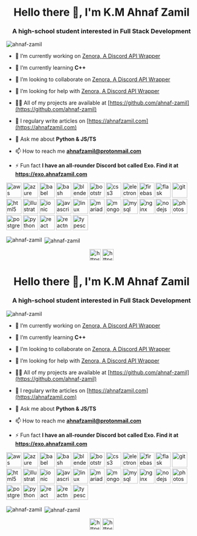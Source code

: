 <h1 align="center">Hello there 👋, I'm K.M Ahnaf Zamil</h1>
<h3 align="center">A high-school student interested in Full Stack Development</h3>

<p align="left"> <img src="https://komarev.com/ghpvc/?username=ahnaf-zamil" alt="ahnaf-zamil" /> </p>

- 🔭 I’m currently working on [Zenora, A Discord API Wrapper](https://github.com/ahnaf-zamil/zenora.py)

- 🌱 I’m currently learning **C++**

- 👯 I’m looking to collaborate on [Zenora, A Discord API Wrapper](https://github.com/ahnaf-zamil/zenora.py)

- 🤝 I’m looking for help with [Zenora, A Discord API Wrapper](https://github.com/ahnaf-zamil/zenora.py)

- 👨‍💻 All of my projects are available at [https://github.com/ahnaf-zamil](https://github.com/ahnaf-zamil)

- 📝 I regulary write articles on [https://ahnafzamil.com](https://ahnafzamil.com)

- 💬 Ask me about **Python & JS/TS**

- 📫 How to reach me **ahnafzamil@protonmail.com**

- ⚡ Fun fact **I have an all-rounder Discord bot called Exo. Find it at https://exo.ahnafzamil.com**

<p align="left"><img src="https://devicons.github.io/devicon/devicon.git/icons/amazonwebservices/amazonwebservices-original-wordmark.svg" alt="aws" width="40" height="40"/> <img src="https://www.vectorlogo.zone/logos/microsoft_azure/microsoft_azure-icon.svg" alt="azure" width="40" height="40"/> <img src="https://www.vectorlogo.zone/logos/babeljs/babeljs-icon.svg" alt="babel" width="40" height="40"/> <img src="https://www.vectorlogo.zone/logos/gnu_bash/gnu_bash-icon.svg" alt="bash" width="40" height="40"/> <img src="https://download.blender.org/branding/community/blender_community_badge_white.svg" alt="blender" width="40" height="40"/> <img src="https://devicons.github.io/devicon/devicon.git/icons/bootstrap/bootstrap-plain.svg" alt="bootstrap" width="40" height="40"/> <img src="https://devicons.github.io/devicon/devicon.git/icons/css3/css3-original-wordmark.svg" alt="css3" width="40" height="40"/> <img src="https://devicons.github.io/devicon/devicon.git/icons/electron/electron-original.svg" alt="electron" width="40" height="40"/> <img src="https://www.vectorlogo.zone/logos/firebase/firebase-icon.svg" alt="firebase" width="40" height="40"/> <img src="https://www.vectorlogo.zone/logos/pocoo_flask/pocoo_flask-icon.svg" alt="flask" width="40" height="40"/> <img src="https://www.vectorlogo.zone/logos/git-scm/git-scm-icon.svg" alt="git" width="40" height="40"/> <img src="https://devicons.github.io/devicon/devicon.git/icons/html5/html5-original-wordmark.svg" alt="html5" width="40" height="40"/> <img src="https://www.vectorlogo.zone/logos/adobe_illustrator/adobe_illustrator-icon.svg" alt="illustrator" width="40" height="40"/> <img src="https://upload.wikimedia.org/wikipedia/commons/d/d1/Ionic_Logo.svg" alt="ionic" width="40" height="40"/> <img src="https://devicons.github.io/devicon/devicon.git/icons/javascript/javascript-original.svg" alt="javascript" width="40" height="40"/> <img src="https://devicons.github.io/devicon/devicon.git/icons/linux/linux-original.svg" alt="linux" width="40" height="40"/> <img src="https://www.vectorlogo.zone/logos/mariadb/mariadb-icon.svg" alt="mariadb" width="40" height="40"/> <img src="https://devicons.github.io/devicon/devicon.git/icons/mongodb/mongodb-original-wordmark.svg" alt="mongodb" width="40" height="40"/> <img src="https://devicons.github.io/devicon/devicon.git/icons/mysql/mysql-original-wordmark.svg" alt="mysql" width="40" height="40"/> <img src="https://devicons.github.io/devicon/devicon.git/icons/nginx/nginx-original.svg" alt="nginx" width="40" height="40"/> <img src="https://devicons.github.io/devicon/devicon.git/icons/nodejs/nodejs-original-wordmark.svg" alt="nodejs" width="40" height="40"/> <img src="https://devicons.github.io/devicon/devicon.git/icons/photoshop/photoshop-plain.svg" alt="photoshop" width="40" height="40"/> <img src="https://devicons.github.io/devicon/devicon.git/icons/postgresql/postgresql-original-wordmark.svg" alt="postgresql" width="40" height="40"/> <img src="https://devicons.github.io/devicon/devicon.git/icons/python/python-original.svg" alt="python" width="40" height="40"/> <img src="https://devicons.github.io/devicon/devicon.git/icons/react/react-original-wordmark.svg" alt="react" width="40" height="40"/> <img src="https://reactnative.dev/img/header_logo.svg" alt="reactnative" width="40" height="40"/> <img src="https://devicons.github.io/devicon/devicon.git/icons/typescript/typescript-original.svg" alt="typescript" width="40" height="40"/></p><p><img align="left" src="https://github-readme-stats.vercel.app/api/top-langs/?username=ahnaf-zamil&layout=compact&hide=html" alt="ahnaf-zamil" /></p>

<p>&nbsp;<img align="center" src="https://github-readme-stats.vercel.app/api?username=ahnaf-zamil&show_icons=true" alt="ahnaf-zamil" /></p>

<p align="center">
<a href="https://instagram.com/https://instagram.com/ahnaf.zamil" target="blank"><img align="center" src="https://cdn.jsdelivr.net/npm/simple-icons@3.0.1/icons/instagram.svg" alt="https://instagram.com/ahnaf.zamil" height="30" width="30" /></a>
<a href="https://www.youtube.com/c/https://youtube.com/c/ahnafzamil" target="blank"><img align="center" src="https://cdn.jsdelivr.net/npm/simple-icons@3.0.1/icons/youtube.svg" alt="https://youtube.com/c/ahnafzamil" height="30" width="30" /></a>
</p><h1 align="center">Hello there 👋, I'm K.M Ahnaf Zamil</h1>
<h3 align="center">A high-school student interested in Full Stack Development</h3>

<p align="left"> <img src="https://komarev.com/ghpvc/?username=ahnaf-zamil" alt="ahnaf-zamil" /> </p>

- 🔭 I’m currently working on [Zenora, A Discord API Wrapper](https://github.com/ahnaf-zamil/zenora.py)

- 🌱 I’m currently learning **C++**

- 👯 I’m looking to collaborate on [Zenora, A Discord API Wrapper](https://github.com/ahnaf-zamil/zenora.py)

- 🤝 I’m looking for help with [Zenora, A Discord API Wrapper](https://github.com/ahnaf-zamil/zenora.py)

- 👨‍💻 All of my projects are available at [https://github.com/ahnaf-zamil](https://github.com/ahnaf-zamil)

- 📝 I regulary write articles on [https://ahnafzamil.com](https://ahnafzamil.com)

- 💬 Ask me about **Python & JS/TS**

- 📫 How to reach me **ahnafzamil@protonmail.com**

- ⚡ Fun fact **I have an all-rounder Discord bot called Exo. Find it at https://exo.ahnafzamil.com**

<p align="left"><img src="https://devicons.github.io/devicon/devicon.git/icons/amazonwebservices/amazonwebservices-original-wordmark.svg" alt="aws" width="40" height="40"/> <img src="https://www.vectorlogo.zone/logos/microsoft_azure/microsoft_azure-icon.svg" alt="azure" width="40" height="40"/> <img src="https://www.vectorlogo.zone/logos/babeljs/babeljs-icon.svg" alt="babel" width="40" height="40"/> <img src="https://www.vectorlogo.zone/logos/gnu_bash/gnu_bash-icon.svg" alt="bash" width="40" height="40"/> <img src="https://download.blender.org/branding/community/blender_community_badge_white.svg" alt="blender" width="40" height="40"/> <img src="https://devicons.github.io/devicon/devicon.git/icons/bootstrap/bootstrap-plain.svg" alt="bootstrap" width="40" height="40"/> <img src="https://devicons.github.io/devicon/devicon.git/icons/css3/css3-original-wordmark.svg" alt="css3" width="40" height="40"/> <img src="https://devicons.github.io/devicon/devicon.git/icons/electron/electron-original.svg" alt="electron" width="40" height="40"/> <img src="https://www.vectorlogo.zone/logos/firebase/firebase-icon.svg" alt="firebase" width="40" height="40"/> <img src="https://www.vectorlogo.zone/logos/pocoo_flask/pocoo_flask-icon.svg" alt="flask" width="40" height="40"/> <img src="https://www.vectorlogo.zone/logos/git-scm/git-scm-icon.svg" alt="git" width="40" height="40"/> <img src="https://devicons.github.io/devicon/devicon.git/icons/html5/html5-original-wordmark.svg" alt="html5" width="40" height="40"/> <img src="https://www.vectorlogo.zone/logos/adobe_illustrator/adobe_illustrator-icon.svg" alt="illustrator" width="40" height="40"/> <img src="https://upload.wikimedia.org/wikipedia/commons/d/d1/Ionic_Logo.svg" alt="ionic" width="40" height="40"/> <img src="https://devicons.github.io/devicon/devicon.git/icons/javascript/javascript-original.svg" alt="javascript" width="40" height="40"/> <img src="https://devicons.github.io/devicon/devicon.git/icons/linux/linux-original.svg" alt="linux" width="40" height="40"/> <img src="https://www.vectorlogo.zone/logos/mariadb/mariadb-icon.svg" alt="mariadb" width="40" height="40"/> <img src="https://devicons.github.io/devicon/devicon.git/icons/mongodb/mongodb-original-wordmark.svg" alt="mongodb" width="40" height="40"/> <img src="https://devicons.github.io/devicon/devicon.git/icons/mysql/mysql-original-wordmark.svg" alt="mysql" width="40" height="40"/> <img src="https://devicons.github.io/devicon/devicon.git/icons/nginx/nginx-original.svg" alt="nginx" width="40" height="40"/> <img src="https://devicons.github.io/devicon/devicon.git/icons/nodejs/nodejs-original-wordmark.svg" alt="nodejs" width="40" height="40"/> <img src="https://devicons.github.io/devicon/devicon.git/icons/photoshop/photoshop-plain.svg" alt="photoshop" width="40" height="40"/> <img src="https://devicons.github.io/devicon/devicon.git/icons/postgresql/postgresql-original-wordmark.svg" alt="postgresql" width="40" height="40"/> <img src="https://devicons.github.io/devicon/devicon.git/icons/python/python-original.svg" alt="python" width="40" height="40"/> <img src="https://devicons.github.io/devicon/devicon.git/icons/react/react-original-wordmark.svg" alt="react" width="40" height="40"/> <img src="https://reactnative.dev/img/header_logo.svg" alt="reactnative" width="40" height="40"/> <img src="https://devicons.github.io/devicon/devicon.git/icons/typescript/typescript-original.svg" alt="typescript" width="40" height="40"/></p><p><img align="left" src="https://github-readme-stats.vercel.app/api/top-langs/?username=ahnaf-zamil&layout=compact&hide=html" alt="ahnaf-zamil" /></p>

<p>&nbsp;<img align="center" src="https://github-readme-stats.vercel.app/api?username=ahnaf-zamil&show_icons=true" alt="ahnaf-zamil" /></p>

<p align="center">
<a href="https://instagram.com/https://instagram.com/ahnaf.zamil" target="blank"><img align="center" src="https://cdn.jsdelivr.net/npm/simple-icons@3.0.1/icons/instagram.svg" alt="https://instagram.com/ahnaf.zamil" height="30" width="30" /></a>
<a href="https://www.youtube.com/c/https://youtube.com/c/ahnafzamil" target="blank"><img align="center" src="https://cdn.jsdelivr.net/npm/simple-icons@3.0.1/icons/youtube.svg" alt="https://youtube.com/c/ahnafzamil" height="30" width="30" /></a>
</p>
